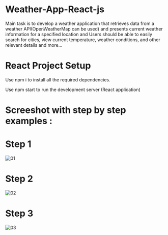# Weather-App-React-js

Main task is to develop a weather application that retrieves data from a weather API(OpenWeatherMap can be used) and presents current weather information for a specified location and Users should be able to easily search for cities, view current temperature, weather conditions, and other relevant details and more...
# React Project Setup
Use npm i to install all the required dependencies.

Use npm start to run the development server (React application)
# Screeshot with step by step examples :

# Step 1
![01](https://github.com/Dhananjay-mygithubcode/Weather-App-React_js/assets/145243777/60098d1b-b12b-4094-a67c-953a1255dd33)
# Step 2
![02](https://github.com/Dhananjay-mygithubcode/Weather-App-React_js/assets/145243777/6ee08d3d-89dd-4330-b316-5b400479de5e)
# Step 3
![03](https://github.com/Dhananjay-mygithubcode/Weather-App-React_js/assets/145243777/8d48ac5d-39f9-4f9a-b734-0639fdeb7706)
